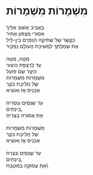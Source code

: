 # מִשְׁמָרוֹת מִשְׁמָרוֹת

בָּאָבִיב אָשׁוּב אֵלַיִךְ \
אִסּוּרֵי מַצְפּוּן אַתִּיר \
כְּקֶשֶׁר שֶׁל שְׁתִיקָה הַנִּפְרָם בִּין-לַיִל \
אֶת שִׂמְלָתֵךְ לִמְשִׁיכַת הָעוֹלָם נַפְקִיר \
\
מַטָּה, מַטָּה \
עַד לְרִצְפַּת הַיְּצוּר \
הַיֵּצֶר שָׂם פּוֹעֵל \
מִשְׁמָרוֹת מִשְׁמָרוֹת \
שֶׁל חֲלִיבַת בֹּקֶר \
אַכְנִיס אָז וְאוֹצִיא \
\
עַד שֶׁנְּסַיֵּם וְנַסְרִיחַ \
בֵּינְתַיִם, \
אַתְּ אֲסוּרָה בַּצְּרִיחַ\
\
מִשְׁמָרוֹת מִשְׁמָרוֹת \
שֶׁל חֲלִיבַת בֹּקֶר \
אַכְנִיס אָז וְאוֹצִיא \
\
עַד שֶׁנְּסַיֵּם וְנִצְרַח \
בֵּינְתַיִם, \
אַתְּ עֲסוּקָה בַּמִּטְבָּח\